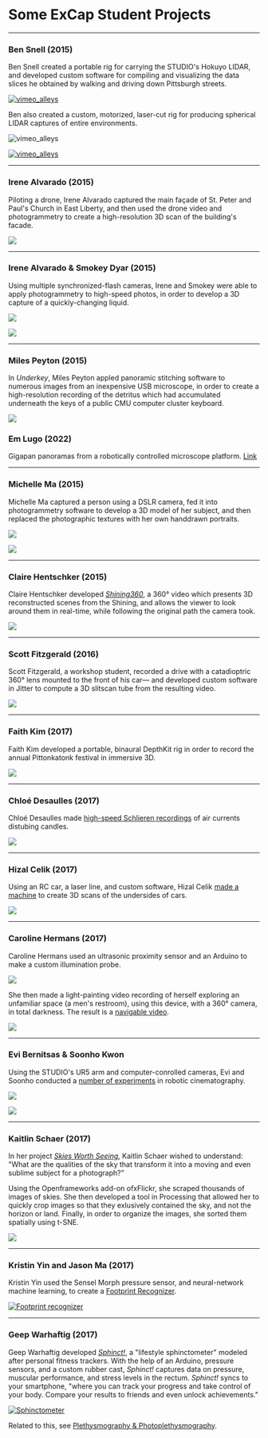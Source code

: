 # Some ExCap Student Projects

---
 
### Ben Snell (2015) 

Ben Snell created a portable rig for carrying the STUDIO's Hokuyo LIDAR, and developed custom software for compiling and visualizing the data slices he obtained by walking and driving down Pittsburgh streets.

[![vimeo_alleys](images/students/snell_lidar_alleys.jpg)](https://vimeo.com/144993841)

Ben also created a custom, motorized, laser-cut rig for producing spherical LIDAR captures of entire environments. 

![vimeo_alleys](images/students/snell_lidar_rig.gif)

[![vimeo_alleys](images/students/snell_lidar_forest.jpg)](https://vimeo.com/153716848)

---

### Irene Alvarado (2015) 

Piloting a drone, Irene Alvarado captured the main façade of St. Peter and Paul's Church in East Liberty, and then used the drone video and photogrammetry to create a high-resolution 3D scan of the building's facade.

![](images/students/irene_church5.png)

---

### Irene Alvarado & Smokey Dyar (2015)

Using multiple synchronized-flash cameras, Irene and Smokey were able to apply photogrammetry to high-speed photos, in order to develop a 3D capture of a quickly-changing liquid. 

![](images/students/irene_blue_gunk.jpg)

![](images/students/irene_handobj.gif)

---

### Miles Peyton (2015)

In *Underkey*, Miles Peyton appled panoramic stitching software to numerous images from an inexpensive USB microscope, in order to create a high-resolution recording of the detritus which had accumulated underneath the keys of a public CMU computer cluster keyboard.

[![](images/students/miles_underkey.jpg)](https://raw.githubusercontent.com/golanlevin/ExperimentalCapture/master/docs/images/students/miles_underkey.jpg)

### Em Lugo (2022)

Gigapan panoramas from a robotically controlled microscope platform. [Link](https://courses.ideate.cmu.edu/60-461/f2022/index.html%3Fp=2050.html)

---

### Michelle Ma (2015)

Michelle Ma captured a person using a DSLR camera, fed it into photogrammetry software to develop a 3D model of her subject, and then replaced the photographic textures with her own handdrawn portraits.

![](images/students/michelle_composite.png)

[![](images/students/michelle_animation.gif)](https://vimeo.com/148398718)

---

### Claire Hentschker (2015)

Claire Hentschker developed [*Shining360*](https://www.youtube.com/watch?v=AupAFblRwgY), a 360° video which presents 3D reconstructed scenes from the Shining, and allows the viewer to look around them in real-time, while following the original path the camera took. 

[![](images/students/claire_shining.jpg)](https://www.youtube.com/watch?v=AupAFblRwgY)


---

### Scott Fitzgerald (2016)

Scott Fitzgerald, a workshop student, recorded a drive with a catadioptric 360° lens mounted to the front of his car— and developed custom software in Jitter to compute a 3D slitscan tube from the resulting video. 

[![](images/students/scott_fitzgerald_03.jpg)](https://youtu.be/RJ9d5VkXzzY)

---

### Faith Kim (2017)

Faith Kim developed a portable, binaural DepthKit rig in order to record the annual Pittonkatonk festival in immersive 3D. 

[![](images/students/faith_kim_pittonkatonk.gif)](http://golancourses.net/excap17/fatik/05/14/fatik-final/)

---

### Chloé Desaulles (2017)

Chloé Desaulles made [high-speed Schlieren recordings](http://golancourses.net/excap17/cdslls/04/13/cdslls-event/) of air currents distubing candles. 

[![](images/students/chloe-desaulles-schlieren.gif)](https://vimeo.com/213102188)

---

### Hizal Celik (2017)

Using an RC car, a laser line, and custom software, Hizal Celik [made a machine](http://golancourses.net/excap17/hizlik/05/10/hizlik-final/) to create 3D scans of the undersides of cars.

[![](images/students/hizal-underside.gif)](http://golancourses.net/excap17/hizlik/05/10/hizlik-final/)

---

### Caroline Hermans (2017)

Caroline Hermans used an ultrasonic proximity sensor and an Arduino to make a custom illumination probe. 

![](images/students/caroline-hermans-ultrasonic-probe.gif)

She then made a light-painting video recording of herself exploring an unfamiliar space (a men's restroom), using this device, with a 360° camera, in total darkness. The result is a [navigable video](http://golancourses.net/excap17/caro/03/09/caro-place/).

[![](images/students/caroline-hermans-fast-trace.gif)](http://golancourses.net/excap17/caro/03/09/caro-place/)

---

### Evi Bernitsas & Soonho Kwon

Using the STUDIO's UR5 arm and computer-conrolled cameras, Evi and Soonho conducted a [number of experiments](http://golancourses.net/excap17/quan/05/11/quan-final/) in robotic cinematography.

![](images/students/soonho-evi-robot.gif)

[![](images/students/soonho-evi-faces.gif)](http://golancourses.net/excap17/quan/05/11/quan-final/)

---

### Kaitlin Schaer (2017)

In her project [*Skies Worth Seeing*](http://golancourses.net/excap17/gloeilamp/05/10/gloeilamp-final/), Kaitlin Schaer wished to understand: "What are the qualities of the sky that transform it into a moving and even sublime subject for a photograph?" 

Using the Openframeworks add-on ofxFlickr, she scraped thousands of images of skies. She then developed a tool in Processing that allowed her to quickly crop images so that they exlusively contained the sky, and not the horizon or land. Finally, in order to organize the images, she sorted them spatially using t-SNE.

![](images/students/gloeilamp_tsne_sky.jpg)

---

### Kristin Yin and Jason Ma (2017)

Kristin Yin used the Sensel Morph pressure sensor, and neural-network machine learning, to create a [Footprint Recognizer](http://golancourses.net/excap17/weija/04/27/kyin-and-weija-final-proposal/). 

[![Footprint recognizer](images/students/kyin-footprint.png)](http://golancourses.net/excap17/weija/04/27/kyin-and-weija-final-proposal/)

---

### Geep Warhaftig (2017)

Geep Warhaftig developed [*Sphinct!*](http://golancourses.net/excap17/geep/05/10/geep-final/), a "lifestyle sphinctometer" modeled after personal fitness trackers. With the help of an Arduino, pressure sensors, and a custom rubber cast, *Sphinct!* captures data on pressure, muscular performance, and stress levels in the rectum. *Sphinct!* syncs to your smartphone, "where you can track your progress and take control of your body. Compare your results to friends and even unlock achievements."

[![Sphinctometer](images/students/geep_sphinct.png)](https://www.youtube.com/watch?v=VGW29JOlCsA)

Related to this, see [Plethysmography & Photoplethysmography](https://www.queensu.ca/psychology/sexuality-and-gender-lab/lab-equipment).



